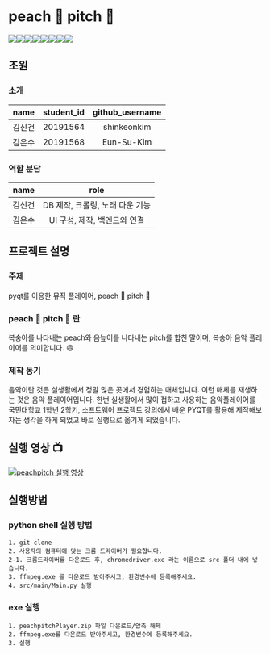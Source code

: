 # peach :peach: pitch :musical_note:

<div class = "shields" style = "display: flex; "> 
    <img src = "https://img.shields.io/github/issues/shinkeonkim/peachpitch">
    <img src = "https://img.shields.io/github/forks/shinkeonkim/peachpitch">
    <img src = "https://img.shields.io/github/stars/shinkeonkim/peachpitch">
    <img src = "https://img.shields.io/github/license/shinkeonkim/peachpitch">
    <img src="https://img.shields.io/static/v1?label=python&message=musicplayer" />
    <img src="https://img.shields.io/github/languages/top/shinkeonkim/peachpitch" />
    <img src="https://img.shields.io/github/last-commit/shinkeonkim/peachpitch"/>
    <img src="https://img.shields.io/github/license/shinkeonkim/peachpitch" />
</div>

## 조원

### 소개
| name | student_id | github_username |
|:----:|:--------:|:-----------------:|
|김신건|20191564|shinkeonkim|
|김은수|20191568|Eun-Su-Kim|

### 역할 분담
| name | role |
|:--:|:--:|
|김신건| DB 제작, 크롤링, 노래 다운 기능 |
|김은수| UI 구성, 제작, 백엔드와 연결 |

## 프로젝트 설명

### 주제
pyqt를 이용한 뮤직 플레이어, peach :peach: pitch :musical_note:


### peach :peach: pitch :musical_note: 란
복숭아를 나타내는 peach와 음높이를 나타내는 pitch를 합친 말이며, 
복숭아 음악 플레이어를 의미합니다. :smile:

### 제작 동기
음악이란 것은 실생활에서 정말 많은 곳에서 경험하는 매체입니다. 이런 매체를 재생하는 것은 음악 플레이어입니다. 한번 실생활에서 많이 접하고 사용하는 음악플레이어를 국민대학교 1학년 2학기, 소프트웨어 프로젝트 강의에서 배운 PYQT를 활용해 제작해보자는 생각을 하게 되었고 바로 실행으로 옮기게 되었습니다.

## 실행 영상 📺

[![peachpitch 실행 영상](https://img.youtube.com/vi/IWfEA6DgcdA/0.jpg)](https://www.youtube.com/watch?v=IWfEA6DgcdA)

## 실행방법
### python shell 실행 방법
```
1. git clone
2. 사용자의 컴퓨터에 맞는 크롬 드라이버가 필요합니다.
2-1. 크롬드라이버를 다운로드 후, chromedriver.exe 라는 이름으로 src 폴더 내에 넣습니다.
3. ffmpeg.exe 를 다운로드 받아주시고, 환경변수에 등록해주세요.
4. src/main/Main.py 실행
```

### exe 실행
```
1. peachpitchPlayer.zip 파일 다운로드/압축 해제
2. ffmpeg.exe를 다운로드 받아주시고, 환경변수에 등록해주세요.
3. 실행
```